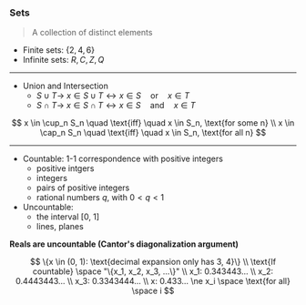 ### Sets
> A collection of distinct elements

- Finite sets: $\{2, 4, 6\}$
- Infinite sets: $R, C, Z, Q$

---

- Union and Intersection
  - $S \cup T \rightarrow$ $x \in S \cup T \leftrightarrow x \in S \quad \text{or} \quad x \in T$ 
  - $S \cap T \rightarrow$ $x \in S \cap T \leftrightarrow x \in S \quad \text{and} \quad x \in T$

$$
    x \in \cup_n S_n \quad \text{iff} \quad x \in S_n, \text{for some n} \\
    x \in \cap_n S_n \quad \text{iff} \quad x \in S_n, \text{for all n}
$$

---
- Countable: 1-1 correspondence with positive integers
  - positive intgers
  - integers
  - pairs of positive integers
  - rational numbers $q$, with $0 < q < 1$ 
- Uncountable: 
  - the interval [0, 1]
  - lines, planes

**Reals are uncountable (Cantor's diagonalization argument)**

$$
  \{x \in (0, 1): \text{decimal expansion only has 3, 4}\} \\
  \text{If countable} \space "\{x_1, x_2, x_3, ...\}" \\
  x_1: 0.343443... \\
  x_2: 0.4443443... \\
  x_3: 0.3343444... \\
  x: 0.433... \ne x_i \space \text{for all} \space i
$$